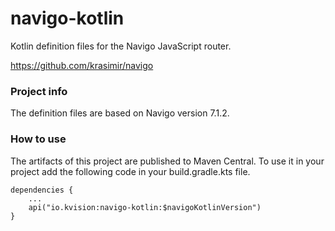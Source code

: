 # navigo-kotlin

Kotlin definition files for the Navigo JavaScript router.

https://github.com/krasimir/navigo

### Project info

The definition files are based on Navigo version 7.1.2.

### How to use

The artifacts of this project are published to Maven Central.
To use it in your project add the following code in your build.gradle.kts file.

    dependencies {
        ...
        api("io.kvision:navigo-kotlin:$navigoKotlinVersion")
    }
